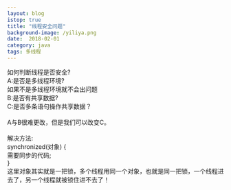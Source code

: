 ```yaml
---
layout: blog
istop: true
title: "线程安全问题"
background-image: /yiliya.png
date:  2018-02-01
category: java
tags: 多线程
---
```


如何判断线程是否安全?<br />
A:是否是多线程环境?<br />
    如果不是多线程环境就不会出问题<br />
B:是否有共享数据?<br />
C:是否多条语句操作共享数据？<br />
<br />
A与B很难更改，但是我们可以改变C。<br />
<br />
解决方法:<br />
        synchronized(对象) { <br />
           需要同步的代码; <br />
        }<br />
这里对象其实就是一把锁，多个线程用同一个对象，也就是同一把锁，一个线程进去了，另一个线程就被锁住进不去了！